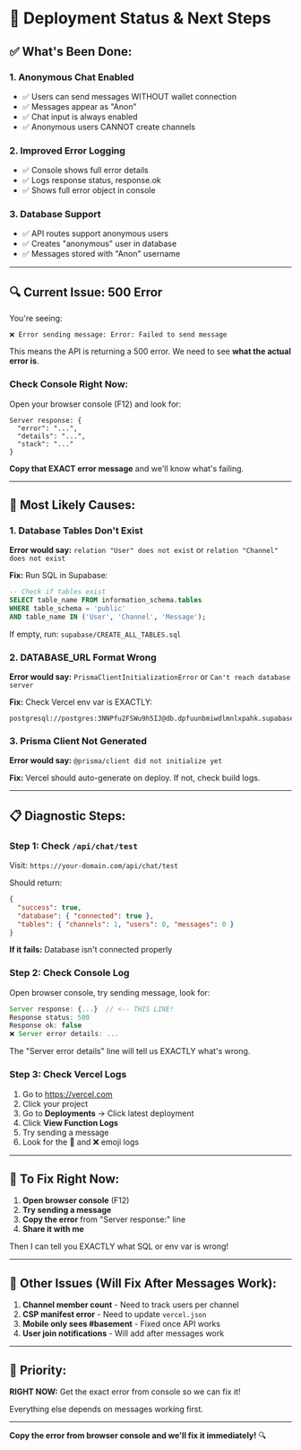 # 🚀 Deployment Status & Next Steps

## ✅ **What's Been Done:**

### 1. Anonymous Chat Enabled
- ✅ Users can send messages WITHOUT wallet connection
- ✅ Messages appear as "Anon"
- ✅ Chat input is always enabled
- ✅ Anonymous users CANNOT create channels

### 2. Improved Error Logging
- ✅ Console shows full error details
- ✅ Logs response status, response.ok
- ✅ Shows full error object in console

### 3. Database Support
- ✅ API routes support anonymous users
- ✅ Creates "anonymous" user in database
- ✅ Messages stored with "Anon" username

---

## 🔍 **Current Issue: 500 Error**

You're seeing:
```
❌ Error sending message: Error: Failed to send message
```

This means the API is returning a 500 error. We need to see **what the actual error is**.

### Check Console Right Now:

Open your browser console (F12) and look for:
```
Server response: {
  "error": "...",
  "details": "...",
  "stack": "..."
}
```

**Copy that EXACT error message** and we'll know what's failing.

---

## 🎯 **Most Likely Causes:**

### 1. Database Tables Don't Exist
**Error would say:** `relation "User" does not exist` or `relation "Channel" does not exist`

**Fix:** Run SQL in Supabase:
```sql
-- Check if tables exist
SELECT table_name FROM information_schema.tables 
WHERE table_schema = 'public' 
AND table_name IN ('User', 'Channel', 'Message');
```

If empty, run: `supabase/CREATE_ALL_TABLES.sql`

### 2. DATABASE_URL Format Wrong
**Error would say:** `PrismaClientInitializationError` or `Can't reach database server`

**Fix:** Check Vercel env var is EXACTLY:
```
postgresql://postgres:3NNPfu2FSWu9h5IJ@db.dpfuunbmiwdlmnlxpahk.supabase.co:5432/postgres
```

### 3. Prisma Client Not Generated
**Error would say:** `@prisma/client did not initialize yet`

**Fix:** Vercel should auto-generate on deploy. If not, check build logs.

---

## 📋 **Diagnostic Steps:**

### Step 1: Check `/api/chat/test`
Visit: `https://your-domain.com/api/chat/test`

Should return:
```json
{
  "success": true,
  "database": { "connected": true },
  "tables": { "channels": 1, "users": 0, "messages": 0 }
}
```

**If it fails:** Database isn't connected properly

### Step 2: Check Console Log
Open browser console, try sending message, look for:
```javascript
Server response: {...}  // <-- THIS LINE!
Response status: 500
Response ok: false
❌ Server error details: ...
```

The "Server error details" line will tell us EXACTLY what's wrong.

### Step 3: Check Vercel Logs
1. Go to https://vercel.com
2. Click your project
3. Go to **Deployments** → Click latest deployment
4. Click **View Function Logs**
5. Try sending a message
6. Look for the 📨 and ❌ emoji logs

---

## 🔧 **To Fix Right Now:**

1. **Open browser console** (F12)
2. **Try sending a message**
3. **Copy the error** from "Server response:" line
4. **Share it with me**

Then I can tell you EXACTLY what SQL or env var is wrong!

---

## 📱 **Other Issues (Will Fix After Messages Work):**

1. **Channel member count** - Need to track users per channel
2. **CSP manifest error** - Need to update `vercel.json`
3. **Mobile only sees #basement** - Fixed once API works
4. **User join notifications** - Will add after messages work

---

## 🎯 **Priority:**

**RIGHT NOW:** Get the exact error from console so we can fix it!

Everything else depends on messages working first.

---

**Copy the error from browser console and we'll fix it immediately!** 🔍

